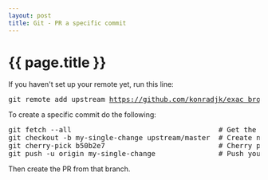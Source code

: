 ```yaml
---
layout: post
title: Git - PR a specific commit
---
```


{{ page.title }}
================

If you haven't set up your remote yet, run this line: <pre id="code">git remote add upstream https://github.com/konradjk/exac_browser.git
</pre>

To create a specific commit do the following:
<pre id="code">
git fetch --all                                   # Get the latest code
git checkout -b my-single-change upstream/master  # Create new branch based on upstream/master
git cherry-pick b50b2e7                           # Cherry pick the commit you want
git push -u origin my-single-change               # Push your changes to the remote branch
</pre>
Then create the PR from that branch.
